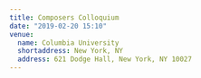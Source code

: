 ```yaml
---
title: Composers Colloquium
date: "2019-02-20 15:10"
venue:
  name: Columbia University
  shortaddress: New York, NY
  address: 621 Dodge Hall, New York, NY 10027
---
```

